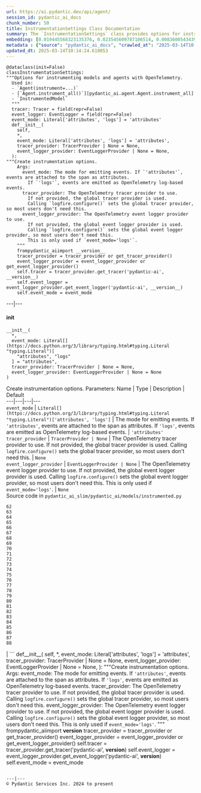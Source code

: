 ```yaml
---
url: https://ai.pydantic.dev/api/agent/
session_id: pydantic_ai_docs
chunk_number: 50
title: InstrumentationSettings Class Documentation
summary: The `InstrumentationSettings` class provides options for instrumenting models and agents with OpenTelemetry. It includes attributes such as `tracer`, `event_logger`, and `event_mode`, with a constructor that allows for customization of event emission modes and tracer providers.
embedding: [0.019445568323135376, 0.023545609787106514, 0.008360054343938828, -0.057779762893915176, 0.01824873685836792, -0.0006935852579772472, 0.007708313409239054, -0.06057632341980934, -0.03467259928584099, 0.0025951124262064695, -0.0005299095064401627, -0.02784709632396698, 0.01593801937997341, -0.033653512597084045, 0.026093322783708572, -0.01886492781341076, -0.03493329510092735, 0.05346642807126045, -0.0034157130867242813, 0.06389427930116653, 0.005670142825692892, 0.028249992057681084, -0.001743406057357788, -0.010949241928756237, -0.016660859808325768, -0.052234046161174774, -0.008881446905434132, 0.03599977865815163, 0.0060789622366428375, -0.021187493577599525, 0.040526412427425385, -0.021436339244246483, -0.031212449073791504, -0.030596258118748665, -0.022941268980503082, -0.0298615675419569, 0.058822549879550934, -0.010931466706097126, -0.012169773690402508, 0.0025817814748734236, -0.0400761216878891, -0.08162161707878113, 0.023498209193348885, 0.057542767375707626, -0.02666211500763893, 0.00832450482994318, 0.043251875787973404, 0.037137363106012344, 0.0019744776654988527, -0.016992654651403427, -0.025927424430847168, 0.0037534332368522882, 0.03161534294486046, -0.017288899049162865, -0.003018743824213743, 0.005628668703138828, -0.0048821293748915195, 0.019587766379117966, -0.009882757440209389, 0.01618686504662037, -0.02089124731719494, -0.03220783546566963, 0.01574842259287834, 0.03265812620520592, 0.007305419538170099, 0.020121008157730103, -0.02046465314924717, 0.042683083564043045, -0.05010107532143593, 0.01792879030108452, 0.021554838865995407, -0.01081889308989048, -0.06052892282605171, 0.0007761637680232525, 0.0017863616812974215, -0.010101978667080402, -0.04675942286849022, 0.04228018969297409, 0.0037534332368522882, -0.017525896430015564, -0.014480490237474442, 0.024197349324822426, -0.015629924833774567, 0.03163904324173927, -0.02070165053009987, -0.011832053773105145, -0.05721097066998482, -0.03301362320780754, 0.051665253937244415, -0.04465015232563019, 0.00038067574496380985, -0.024292148649692535, -0.011488408781588078, 0.025240134447813034, 0.05095426365733147, -0.016909705474972725, 0.031828638166189194, -0.030928052961826324, -0.01594986952841282, 0.04777850955724716, -0.0002369965659454465, -0.04901089146733284, -0.04370216652750969, 0.0611451156437397, -0.011719480156898499, 0.03654487058520317, 0.005575344432145357, 0.0127504151314497, -0.009491712786257267, 0.019694415852427483, -0.0847499743103981, 0.029577171429991722, 0.012454169802367687, 0.003578648203983903, -0.05474620684981346, -0.011689855717122555, -0.06735442578792572, 0.011719480156898499, -0.008460777811706066, -0.0722365528345108, -0.021507438272237778, -0.036568570882081985, 0.027254605665802956, -0.0044584982097148895, 0.023083467036485672, -0.02798929437994957, -0.05398781970143318, -0.07621809840202332, -0.07569670677185059, -0.03180494159460068, 0.047162316739559174, 0.03964952751994133, 0.028771383687853813, -0.0635150820016861, -0.0030483684968203306, -0.008288955315947533, -0.01081889308989048, 0.04939008504152298, -0.045313745737075806, -0.021708885207772255, 0.01764439418911934, 0.010647070594131947, -0.018331684172153473, -0.00766683928668499, -0.025571929290890694, 0.009936081245541573, -0.0202750563621521, 0.002963938284665346, -0.016625309363007545, 0.03583388030529022, -0.03654487058520317, 0.04995887726545334, -0.024055151268839836, -0.012785964645445347, 0.013840599916875362, 0.0029402386862784624, 0.026970209553837776, 0.02192218229174614, 0.04519524797797203, 0.038037948310375214, 0.003575685666874051, 0.041190005838871, 0.003427563002333045, -0.0025166072882711887, -0.0036704845260828733, -0.00441998615860939, -0.06441567093133926, -0.0005021364777348936, -0.04351257160305977, 0.004888054449111223, 0.03749285638332367, -0.014717486687004566, -0.010540422983467579, 0.04154549911618233, 0.011215862818062305, -0.021934032440185547, -0.02817889302968979, -0.01867532916367054, -0.008905146270990372, -0.02262132242321968, -0.029482373967766762, -0.005314648151397705, -0.0708145722746849, 0.006707002874463797, -0.06233009696006775, 0.013662852346897125, -0.028463289141654968, -0.04161659628152847, 0.05057507008314133, 0.06147691234946251, 0.0019996585324406624, 0.00010442661732668057, 0.020156558603048325, -0.0009961262112483382, -0.03682926669716835, 0.004624395631253719, 0.020429104566574097, -0.019777363166213036, 0.00954503659158945, 0.015558824874460697, 0.015120381489396095, -0.0017197063425555825, 0.04206689074635506, -0.026140721514821053, -0.011553582735359669, -0.021377090364694595, -0.044105060398578644, 0.02285831980407238, -0.030311862006783485, -0.015227030031383038, -0.0032705527264624834, -0.03272922709584236, 0.0213059913367033, 0.006203385069966316, 0.005228736903518438, 0.022419875487685204, -0.03114135004580021, -0.03538358956575394, 0.022550223395228386, 0.0021729622967541218, -0.0045532966032624245, -0.0045651462860405445, 0.05398781970143318, -0.003824532264843583, 0.046261731535196304, 0.037753552198410034, -0.030454060062766075, 0.0025921501219272614, -0.008525951765477657, 0.009900531731545925, -0.03891483694314957, -0.009758333675563335, 0.0027891534846276045, 0.014006497338414192, 0.00175525585655123, -0.037184763699769974, -0.03137834742665291, -0.0380142517387867, 0.005738279316574335, -0.05460400879383087, -0.006949924398213625, -0.014456790871918201, -0.0091480677947402, 0.02789449691772461, -0.008200081065297127, -0.0016500885831192136, 0.006064150016754866, -0.0424460843205452, -0.026922810822725296, 0.021614087745547295, 0.007074347697198391, -0.03296622261404991, -0.020097309723496437, -0.03870154172182083, -0.011132913641631603, 0.011891302652657032, 0.0247898418456316, -0.03282402455806732, -0.04299117997288704, -0.00282766530290246, 0.03005116619169712, -0.00403190404176712, -0.008146757259964943, 0.005918989423662424, -0.005048026796430349, -0.003169829258695245, -0.025287535041570663, 0.012406770139932632, 0.004502934869378805, -0.04905829206109047, 0.024339547380805016, -0.02559562958776951, -0.012406770139932632, 0.007696463726460934, -0.02441064640879631, -0.004736968781799078, 0.039910223335027695, 0.012714866548776627, 0.02727830596268177, 0.013034811243414879, -0.0505276694893837, -0.0008835528278723359, 0.07849326729774475, 0.013248108327388763, -0.008342279121279716, -0.010783343575894833, 0.02507423795759678, -0.00175525585655123, -0.02065425179898739, 0.006244859658181667, 0.02271612174808979, -0.007814962416887283, 0.0034690373577177525, -0.009272490628063679, -0.016921555623412132, -0.05431961268186569, -0.009076968766748905, -0.012608218006789684, -0.009539112448692322, -0.04012351855635643, 0.06346768140792847, -0.008419303223490715, 0.027918195351958275, 0.02981416881084442, 0.006167835555970669, -0.003023187629878521, 0.04479235038161278, -0.014717486687004566, 0.03396160900592804, -0.029743069782853127, 0.04905829206109047, 0.00883997231721878, -0.04462645575404167, -0.02192218229174614, -0.0007280238205567002, -0.010238251648843288, 0.04948488250374794, 0.03908073529601097, 0.03204193711280823, -0.020429104566574097, -0.05450921133160591, -0.020109159871935844, 0.012489719316363335, -0.010232326574623585, 0.05043287202715874, 0.017324449494481087, -0.011352135799825191, -0.02196958288550377, -0.029292777180671692, -0.002027801936492324, -0.014918934553861618, -0.034506700932979584, -0.0635150820016861, 0.014942633919417858, 0.028439588844776154, 0.0375402569770813, 0.04742301255464554, -0.00703287310898304, -0.0009398395195603371, 0.04415246099233627, -0.03609457612037659, -0.02507423795759678, -0.06977178901433945, 0.014468641020357609, -0.02732570469379425, -0.002953569870442152, 0.016613459214568138, 0.03085695393383503, -0.0396021269261837, 0.016589760780334473, 0.0127504151314497, 0.0026676927227526903, -0.012643767520785332, -0.00580937834456563, -0.024860940873622894, -0.03877263888716698, 0.016388313844799995, -0.0023151603527367115, -0.026970209553837776, 0.01373395137488842, -0.08328059315681458, 0.053371626883745193, -0.010967016220092773, -0.0510016605257988, -0.025524530559778214, -0.02003806084394455, 0.002026320667937398, -0.02209993079304695, -0.08574535697698593, 0.01839093491435051, 0.05446181073784828, 0.0033209144603461027, -0.002495870226994157, 0.0007694982341490686, -0.036189377307891846, -0.03334541618824005, 0.027017608284950256, 0.040810808539390564, -0.007560190744698048, 0.0004832508275285363, 0.053703423589468, -0.02371150627732277, 0.024149950593709946, -0.018319835886359215, 0.02981416881084442, 0.001419757609255612, 0.018070988357067108, 0.03900963440537453, 0.012857063673436642, 0.026188122108578682, 0.017668094485998154, -0.033606115728616714, 0.010475248098373413, -0.0029935629572719336, -0.0570213757455349, 0.008804422803223133, 0.012608218006789684, 0.059201743453741074, 0.05066986754536629, -0.01721780188381672, -0.009402838535606861, -0.013816900551319122, -0.001412351499311626, 0.018414633348584175, 0.015475875698029995, -0.02784709632396698, 0.018023589625954628, 0.04976927861571312, -0.023296762257814407, 0.022929418832063675, 0.04742301255464554, -0.01970626413822174, 0.033179521560668945, 0.0012353446800261736, 0.015144080854952335, -0.05574159324169159, 0.026614714413881302, -0.02670951373875141, 0.009468013420701027, 0.008146757259964943, -0.03813274949789047, -0.02855808660387993, 0.025880025699734688, -0.03569168224930763, -0.03085695393383503, 0.0440339632332325, -0.026733214035630226, -0.0856979638338089, 0.035904981195926666, -0.03808534890413284, 0.008454852737486362, 0.001893010106869042, 0.037611354142427444, 0.0024425459560006857, -0.013473255559802055, -0.019267821684479713, -0.04848949983716011, -0.000201261937036179, 0.03372461348772049, -0.014871534891426563, 0.0043459245935082436, 0.018699029460549355, 0.05678438022732735, 0.020903097465634346, -0.03649747371673584, 0.017608845606446266, -0.026922810822725296, 0.01013752818107605, 0.01270301640033722, -0.04533744603395462, 0.02121119387447834, 0.009225091896951199, -0.03851194307208061, 0.029197977855801582, 0.029648270457983017, -0.0298615675419569, 0.029885267838835716, 0.0007761637680232525, 0.011423234827816486, -0.011049965396523476, 0.014089446514844894, -0.005921951960772276, 0.008555576205253601, 0.04981667920947075, -0.04346517100930214, 0.029695671051740646, 0.02177998423576355, -0.008638525381684303, -0.013366607017815113, -0.03538358956575394, -0.04237498715519905, -0.022218428552150726, 0.02050020359456539, -0.041972093284130096, -0.02036985568702221, -0.017573295161128044, -0.00579752866178751, 0.057684965431690216, -0.004950265865772963, -0.004828805103898048, 0.03057255782186985, -0.023296762257814407, -0.03175754100084305, 0.04206689074635506, -0.029529772698879242, 0.022360626608133316, -0.0654110535979271, 0.019587766379117966, -0.005747166927903891, -0.019670715555548668, -0.01862793043255806, 0.0010272320359945297, 0.009308040142059326, -0.011749104596674442, 0.05076466500759125, -0.04206689074635506, 0.006440381985157728, 0.027444202452898026, -0.015298129059374332, -0.00553979491814971, 0.046261731535196304, -0.012021651491522789, -0.0009220647625625134, 0.040242016315460205, 0.0009131774422712624, 0.01375765074044466, -0.016731958836317062, -0.03533618897199631, -0.040431614965200424, 0.042920079082250595, -0.07560190558433533, 0.03559688478708267, 0.014421241357922554, -0.0038037949707359076, 0.00933766458183527, -0.024185501039028168, -0.004298525396734476, 0.011352135799825191, 0.009610210545361042, -0.028060393407940865, -0.021803684532642365, -0.04171139746904373, -0.008549651131033897, 0.023166414350271225, 0.012999261729419231, -0.01091369241476059, -0.02366410754621029, -0.028463289141654968, -0.032847724854946136, -0.05455661192536354, -0.02393665350973606, -0.027823397889733315, -0.04085820913314819, -0.005160600412636995, -0.04773110896348953, -0.008093432523310184, 0.030122265219688416, -0.005516095086932182, -0.015416626818478107, -0.010024954564869404, -0.007803112268447876, 0.03562058508396149, -0.007939385250210762, 0.003371276194229722, 0.022218428552150726, 0.010007180273532867, 0.02680431306362152, 0.005836040712893009, 0.012323821894824505, 0.011375835165381432, 0.026591015979647636, -0.016945254057645798, 0.024339547380805016, -0.02817889302968979, 0.02125859260559082, 0.004322224762290716, -0.006748477462679148, 0.0008228224469348788, -0.0017048941226676106, -0.0027432353235781193, 0.03282402455806732, -0.06413127481937408, 0.0008331910939887166, 0.019315220415592194, -0.02173258550465107, -0.007809036877006292, 0.03149684518575668, -0.0061737606301903725, -0.03908073529601097, 0.007240245118737221, -0.008543726056814194, 0.0069143748842179775, 0.012430470436811447, -0.005776791367679834, -0.007613515015691519, -0.029885267838835716, 0.005285023711621761, -0.030074864625930786, -0.004920641425997019, -0.023972203955054283, -0.021057145670056343, -0.020239507779479027, 0.010475248098373413, 0.0038748939987272024, -0.039531029760837555, -0.0052939108572900295, -0.016423862427473068, 0.0491056889295578, 0.0028587712440639734, -0.04633282870054245, 0.0012264573015272617, 0.031165048480033875, 0.03206563740968704, 0.01961146667599678, -0.0026010372675955296, 0.006155985873192549, 0.006108586676418781, 0.030785854905843735, -0.015440327115356922, 0.01340215653181076, 0.019457418471574783, -0.020203957334160805, -0.023462660610675812, 0.031591642647981644, -0.024339547380805016, 0.010451548732817173, 0.01923227123916149, 0.03066735714673996, -0.04901089146733284, 0.025737827643752098, 0.001341993105597794, 0.0150492824614048, 0.0019878088496625423, 0.009965705685317516, -0.031591642647981644, -0.027586400508880615, -0.012003876268863678, 0.009088818915188313, 0.032160434871912, -0.04706751927733421, -0.01222902350127697, 0.016257964074611664, 0.001347917946986854, 0.032610729336738586, 0.002953569870442152, 0.0005769385024905205, 0.013212558813393116, -0.010759644210338593, -0.0027106483466923237, 0.04182989522814751, -0.016803057864308357, 0.02794189564883709, 0.0346962995827198, 0.029032079502940178, -0.04633282870054245, -0.00040770816849544644, 0.01824873685836792, 0.008170456625521183, 0.004479235038161278, -0.008478552103042603, 0.029980067163705826, 0.01767994463443756, 0.025571929290890694, -0.007317269220948219, 0.018035439774394035, 0.019504817202687263, -0.01585507020354271, 0.043488871306180954, 0.04446055740118027, 0.010048654861748219, -0.017905091866850853, 0.012667466886341572, -0.016246115788817406, 0.04228018969297409, 0.04161659628152847, 0.036378972232341766, 0.014764886349439621, -0.020002510398626328, -0.003791945055127144, 0.010884067974984646, -0.02176813594996929, 0.02990896813571453, 0.014681938104331493, 0.010599671863019466, 0.004452573135495186, 0.06389427930116653, 0.02995636686682701, -0.0036793716717511415, -0.013816900551319122, -0.0015330716269090772, -0.002891358220949769, 0.0773082822561264, 0.007400217931717634, 0.015594374388456345, 0.008389678783714771, 0.019481118768453598, 0.009201391600072384, -0.033890508115291595, -0.02013285830616951, 0.020677950233221054, 0.015795821323990822, -0.0012027575867250562, -0.03822754696011543, -0.04749411344528198, 0.02689911052584648, -0.024766141548752785, 0.00766683928668499, 0.020286906510591507, 0.00032216720865108073, -0.01900712586939335, 0.018746428191661835, -0.015819521620869637, -0.029695671051740646, 0.014219794422388077, 0.04991147667169571, 0.03161534294486046, -0.009924231097102165, -0.012311971746385098, -0.0123949209228158, -0.031212449073791504, -0.017182251438498497, -0.010439698584377766, -0.031591642647981644, -0.006612204480916262, -0.021945882588624954, 0.012513418681919575, 0.0017330374103039503, -0.01062929630279541, 0.05119125917553902, -0.020820148289203644, -0.024955738335847855, -0.021554838865995407, -0.0014493821654468775, 0.0032053785398602486, -0.028297390788793564, 0.0038600817788392305, 0.040005020797252655, 0.0421379916369915, 0.020381705835461617, 0.011719480156898499, -0.010184927843511105, 0.017229650169610977, -0.05346642807126045, 0.053087230771780014, 0.036378972232341766, -0.01416054554283619, -0.001888566417619586, 0.04972188174724579, -0.00035993853816762567, 0.009616135619580746, -0.02488463930785656, 0.0195640679448843, -0.0019241159316152334, 0.025003138929605484, 0.017656244337558746, 0.0159972682595253, -0.0238418560475111, 0.018509432673454285, -0.013425855897367, 0.01065299566835165, 0.0460958331823349, 0.019955111667513847, 0.024197349324822426, 0.01604466885328293, -0.0019922524224966764, -0.02068980038166046, -0.0010427848901599646, 0.036710768938064575, 0.005136900581419468, 0.008306729607284069, -0.04171139746904373, 0.006541105452924967, 0.003791945055127144, -0.024114402011036873, 0.026780612766742706, -0.002272204728797078, 0.0005387968849390745, -0.01886492781341076, -0.021377090364694595, 0.002965419553220272, 0.028060393407940865, -0.02836848981678486, 0.0009916825219988823, 0.015878770500421524, -0.048513200134038925, -0.01590247079730034, 0.0066536786034703255, 0.009183617308735847, 0.0013256996171548963, 0.01598541811108589, -0.034056406468153, -0.0491056889295578, -0.01159505732357502, -0.000572865130379796, 0.03979172557592392, -0.02732570469379425, 0.0112869618460536, -0.05503060296177864, -0.0028869144152849913, -0.008241555653512478, 0.02398405224084854, 0.013058511540293694, -0.02365225739777088, 0.013331057503819466, 0.058206357061862946, 0.007263944949954748, -0.03249223157763481, -0.026780612766742706, -0.0024114400148391724, -0.023012368008494377, -0.0345304012298584, -0.008899221196770668, 0.004600695800036192, 0.0012627473333850503, 0.0063100336119532585, -0.008828122168779373, -0.021388940513134003, -0.0500536747276783, -0.0055812690407037735, 0.0014330886770039797, -0.024386947974562645, 0.004674757365137339, 0.005240586586296558, 0.0011249930830672383, 0.03123614750802517, -0.008407453075051308, -0.034459300339221954, 4.943600288243033e-05, 0.001484931679442525, 0.021294141188263893, 0.001075371983461082, 0.032895125448703766, 0.011393610388040543, -0.015819521620869637, 0.005086538847535849, 0.0023433035239577293, 0.011725405231118202, -0.008496327325701714, 0.026235520839691162, -0.0481577031314373, 0.03038296103477478, -0.025832626968622208, -0.006843275856226683, 0.008389678783714771, 0.018213186413049698, 0.02055945247411728, -0.014113145880401134, 0.006381132639944553, 0.00637520756572485, 0.029126878827810287, 0.0009353958303108811, 0.025571929290890694, 0.04453165456652641, 0.03137834742665291, 0.025192735716700554, 0.022408025339245796, -0.0007158037042245269, 0.006665528751909733, 0.00686697568744421, 0.042351286858320236, 0.0331084206700325, 0.02469504252076149, 0.0009553924319334328, 0.01749034784734249, 0.02689911052584648, 0.009953856468200684, 0.037089962512254715, -0.004224463831633329, 0.03543098643422127, -9.766851144377142e-05, -0.004816955421119928, 0.04088190943002701, 0.06925039738416672, -0.029885267838835716, 0.00281581562012434, -0.01679120771586895, 0.03886743634939194, 0.004514784552156925, 0.0054183341562747955, -0.0038719314616173506, -0.018402783200144768, -0.06109771504998207, -0.01535737793892622, 0.007684614043682814, -0.004144477657973766, -0.0300985649228096, -0.0346962995827198, 0.019765514880418777, 0.012181623838841915, 0.009225091896951199, -0.02045280486345291, -0.022964967414736748, -0.01914932392537594, -0.0029906004201620817, 0.01044562365859747, 0.0006024897447787225, 0.014824135228991508, 0.025429733097553253, 0.01604466885328293, 0.015061132609844208, 0.012928162701427937, -0.02813149243593216, 0.017988039180636406, 0.0006013787933625281, -0.014788585714995861, -0.0016723070293664932, 0.007210620678961277, 0.010220477357506752, 0.02201698161661625, 0.01834353432059288, -0.03787205368280411, -0.03194713965058327, 0.03137834742665291, -0.025003138929605484, 0.015582524240016937, 0.039436228573322296, 0.009118443354964256, 0.011192163452506065, 0.03877263888716698, -0.008591125719249249, -0.0051013510674238205, 0.00014127217582426965, 0.04111890494823456, -0.025382332503795624, 0.008223781362175941, 0.001011679065413773, 0.02102159522473812, -0.0077675627544522285, 0.012466019950807095, 0.007074347697198391, 0.04429465904831886, 0.010261951945722103, -0.017300749197602272, 0.03635527566075325, 0.02328491397202015, 0.017324449494481087, -0.0031935288570821285, 0.016068367287516594, -0.020938647910952568, -0.0004099300131201744, -0.0053501976653933525, 0.01886492781341076, -0.015641773119568825, -0.006019712891429663, -0.010931466706097126, -0.030264461413025856, -0.013224408961832523, 0.0255008302628994, 0.019919561222195625, 0.013105910271406174, -0.0038867436815053225, 0.01074779499322176, -0.03836974501609802, 0.004772518295794725, -0.05289763584733009, 0.004422948695719242, -0.016447562724351883, -0.011743180453777313, -0.0004306672199163586, 0.029269076883792877, 0.018509432673454285, -0.017111152410507202, 0.02234877645969391, -0.0054864706471562386, -0.0475178137421608, 0.0029550509061664343, -0.009319890290498734, -0.010433774441480637, -0.01093739178031683, -0.01999066025018692, 0.013354756869375706, -0.05503060296177864, 0.05090686306357384, -0.014871534891426563, -0.0616191104054451, 0.0035460612270981073, -0.03175754100084305, -0.01533367857336998, -0.033226918429136276, -0.019694415852427483, 0.01574842259287834, 0.0028780270367860794, 0.00407041609287262, -0.004550334066152573, -0.04642762988805771, 0.04185359552502632, 0.019303370267152786, 0.006144136190414429, -0.018592381849884987, -0.028012994676828384, -0.0075068664737045765, 0.012104599736630917, 0.043631069362163544, -0.0008517064270563424, 0.0023921842221170664, -0.01222902350127697, 0.025856325402855873, -0.0005476842634379864, 0.01767994463443756, -0.008685924112796783, 0.0247898418456316, 0.05450921133160591, -0.026022223755717278, 0.002842477522790432, 0.0073824431747198105, -0.0335824154317379, 0.04647502675652504, 0.006730702705681324, 0.01900712586939335, -0.03239743039011955, -0.006321883760392666, -0.03931773081421852, 0.02789449691772461, 0.04882129281759262, 0.008602975867688656, 0.016400162130594254, 0.0172652006149292, 0.029174277558922768, 0.021625937893986702, -0.00982943270355463, 0.011873528361320496, 0.013105910271406174, 0.019635165110230446, -0.009918306954205036, 0.020713500678539276, 0.007672763895243406, 0.016435712575912476, -0.00702102342620492, -0.01585507020354271, 0.009177692234516144, -0.01929152011871338, -0.0213059913367033, 0.022775370627641678, 0.013520654290914536, 0.007323194295167923, -0.03550208732485771, 0.01980106346309185, -0.01647126115858555, -0.006535180378705263, 0.02064240165054798, 0.007886060513556004, -0.035904981195926666, 0.03206563740968704, 0.008051958866417408, 0.04666462540626526, 0.03424600511789322, -0.01177872996777296, 0.011150688864290714, -0.0023907029535621405, 0.010451548732817173, -0.02369965799152851, 0.04483975097537041, 0.011411384679377079, 0.029980067163705826, -0.007649064529687166, -0.04901089146733284, 0.008425228297710419, 0.010664845816791058, 0.03253962844610214, -2.872194818337448e-05, -0.02196958288550377, -0.02192218229174614, -0.004298525396734476, 0.04929528757929802, 0.026638414710760117, 0.019836613908410072, 0.015677323564887047, 0.020962346345186234, 0.020713500678539276, 0.02271612174808979, -0.023830005899071693, 0.006926225032657385, -0.028344789519906044, 0.011387685313820839, 0.0069025252014398575, -0.03235003352165222, 0.007293569389730692, -0.004911753814667463, 0.029577171429991722, 0.020867548882961273, 0.024386947974562645, -0.0192441213876009, -0.03457779809832573, 0.007429842371493578, 0.018367234617471695, 0.00309873023070395, -0.00717507116496563, -0.023581158369779587, 0.016020968556404114, 0.0011264743516221642, 0.0004106706182938069, 0.0010538941714912653, -0.0091480677947402, -0.03609457612037659, -0.04408136382699013, -0.025666728615760803, -0.007613515015691519, -0.005862702615559101, 0.012383070774376392, 0.03810904920101166, -0.016779357567429543, 0.03047775849699974, -0.01824873685836792, -0.006938074715435505, -0.03569168224930763, -0.013698401860892773, 0.025477131828665733, 0.00999533012509346, -0.0028084092773497105, -0.01739554852247238, -0.020358005538582802, 0.003439412685111165, 0.017146702855825424, 0.00717507116496563, 0.0053501976653933525, 0.001946334377862513, 0.02675691246986389, 0.03315582126379013, -0.03583388030529022, -0.02507423795759678, 0.043014876544475555, 0.001885603996925056, 0.034222304821014404, -0.01632906310260296, 0.012217173352837563, -0.012217173352837563, 0.0005143565940670669, -0.020251357927918434, 0.0426119826734066, 0.01612761616706848, -0.03329801931977272, 0.02981416881084442, -0.019504817202687263, -0.016968954354524612, 0.012323821894824505, -0.004760668613016605, 0.034032706171274185, 0.011044040322303772, 0.012916313484311104, 0.012335671111941338, -0.01792879030108452, 0.008899221196770668, -0.02140079066157341, -0.01674380712211132, -0.020571302622556686, -0.0029831943102180958, -0.013248108327388763, 0.012738565914332867, 0.0073824431747198105, 0.009420613758265972, -0.009195467457175255, -0.015464026480913162, 0.029245376586914062, -0.028652885928750038, -0.008976245298981667, -0.008170456625521183, -0.0036645594518631697, 0.017514046281576157, -0.005554607138037682, -0.02097419649362564, 0.009284340776503086, 0.014516039751470089, 0.005450921133160591, -0.0012657098704949021, 0.02196958288550377, 0.0491056889295578, 0.012347521260380745, 0.07427472621202469, 0.024623943492770195, -0.010072354227304459, 0.03716106340289116, 0.0225739236921072, 0.012785964645445347, 0.01764439418911934, 0.03227893263101578, -0.02827369049191475, -0.001490856520831585, -0.03334541618824005, 0.01622241549193859, 0.0237589068710804, -0.000743576732929796, -0.0021314879413694143, -0.02097419649362564, -0.03931773081421852, -0.029719369485974312, 0.027918195351958275, 0.01707560382783413, 0.0031905663199722767, 0.01375765074044466, 0.008365979418158531, -0.033416517078876495, 0.019729964435100555, -0.021294141188263893, 0.013177009299397469, -0.04773110896348953, 0.011701705865561962, 0.01361545268446207, 0.034222304821014404, -0.04443685710430145, 0.046403929591178894, -0.004982852842658758, 0.00595157640054822, 0.004464422818273306, 0.005634593311697245, 0.006227084901183844, -0.02488463930785656, 0.00620931014418602, -0.006058224942535162, -0.0034897744189947844, 0.0034097882453352213, -0.04109520465135574, -0.0055812690407037735, -0.007809036877006292, 0.02460024505853653, 0.000703953905031085, 0.03000376559793949, -0.005163562949746847, 0.013295507989823818, -0.0020396518521010876, -0.012383070774376392, -0.028534388169646263, -0.03201823681592941, -0.011689855717122555, 0.02355745993554592, 0.01435014232993126, -0.01970626413822174, 0.023640407249331474, -0.03156794235110283, 0.003554948605597019, 0.015701021999120712, 0.029387574642896652, 0.007429842371493578, -0.020677950233221054, 0.02531123347580433, -0.02417365089058876, -0.0033298018388450146, 0.012406770139932632, 0.022822769358754158, 0.019504817202687263, 0.021898483857512474, 0.0505276694893837, -0.026638414710760117, -0.02675691246986389, -0.03256332874298096, -0.03559688478708267, -0.0057056923396885395, 0.0019033787539228797, 0.015084831975400448, -0.025619329884648323, -0.032160434871912, -0.013911698944866657, -0.05455661192536354, -0.015298129059374332, 0.027254605665802956, -0.017371848225593567, -0.0002832849568221718, -0.013070360757410526, 0.03038296103477478, -0.012880763970315456, 0.012009801343083382, 0.03315582126379013, 0.006167835555970669, 0.015428476966917515, -0.004935453645884991, 0.032895125448703766, 0.020049909129738808, 0.011186238378286362, 0.022372476756572723, 0.007826811634004116, -0.0045266347005963326, 0.05398781970143318, -0.022408025339245796, 7.563523104181513e-05, 0.031686440110206604, -0.020772749558091164, 0.003436450380831957, -0.01325995847582817, 0.028297390788793564, 0.003243890590965748, -0.006588504649698734, 0.0018352422630414367, -0.04133220389485359, 0.01157135795801878, 0.003578648203983903, 0.01721780188381672, -0.010404149070382118, -0.011837978847324848, 0.04453165456652641, -0.014136845245957375, -0.0008998463745228946, -0.006440381985157728, -0.008703699335455894, 0.007305419538170099, 0.014824135228991508, -0.017952490597963333, -8.331910794368014e-05, -0.004182989709079266, 0.01011382881551981, -0.0006621091742999852, -0.022076230496168137, -0.010581896640360355, 0.012951862998306751, 0.00019441124459262937, 0.026022223755717278, -0.00834820419549942, -0.03419860452413559, 0.0032231532968580723, -0.014788585714995861, -0.007157296407967806, 0.005984163377434015, -0.023083467036485672, -0.006795876659452915, 0.007465391885489225, -0.004683644976466894, -0.02564302831888199, -0.019587766379117966, -0.003442375222221017, 0.008075658231973648, -0.007050647865980864, 0.0037356584798544645, -0.01683860644698143, 0.004976928234100342, -0.04126110300421715, 0.0024603207129985094, -0.004298525396734476, -0.004920641425997019, 0.005376859568059444, 0.007625364698469639, 0.022988667711615562, 0.025690428912639618, -0.014634538441896439, 0.015629924833774567, 0.016625309363007545, -0.0038186071906238794, 0.002224805299192667, 0.02813149243593216, -0.039957620203495026, 0.026093322783708572, -0.019161172211170197, 0.04510044679045677, 0.010688545182347298, 0.016056517139077187, 0.01731259934604168, -0.00718692084774375, -0.0013916142052039504, 0.013662852346897125, -0.006155985873192549, -0.017751043662428856, -0.011523958295583725, 0.031307246536016464, 0.020121008157730103, 0.0075246412307024, -0.03348761424422264, -0.010475248098373413, -0.018497582525014877, 0.05062246695160866, -0.02651991695165634, -0.0009272490860894322, 0.03114135004580021, 0.003157979343086481, -0.03893853724002838, 0.05474620684981346, 0.01535737793892622, -0.014267194084823132, 0.01910192333161831, -0.017940640449523926, 0.0035134742502123117, -0.024481745436787605, -0.0030572558753192425, 0.02713610790669918, -0.03344021737575531, -0.02262132242321968, 0.024386947974562645, -0.01420794427394867, -0.0037326959427446127, 0.003433487843722105, -0.01609206758439541, -0.001820429926738143, 0.03526508808135986, 0.01034490019083023, -0.01418424490839243, 0.018379084765911102, -0.02507423795759678, 0.003925255499780178, 0.02394850365817547, -0.007577965501695871, -0.006541105452924967, 0.011660231277346611, 0.021246742457151413, 0.021578537300229073, -0.028107794001698494, 0.010179002769291401, -0.004541446920484304, -0.016530510038137436, 0.04142700135707855, 0.022265827283263206, -0.026235520839691162, 0.051807451993227005, 0.014598988927900791, -0.009373214095830917, 7.646842277608812e-05, -0.004790293052792549, -0.02116379328072071, 0.004864354617893696, -0.015511425212025642, 0.017478497698903084, -0.03531248867511749, -0.009509487077593803, 0.017514046281576157, -0.010084204375743866, 0.03024076297879219, 0.024529146030545235, 0.04382066801190376, -0.02084384858608246, 0.007352818734943867, 0.0053501976653933525, 0.03071475587785244, 0.021140094846487045, 0.014598988927900791, 0.006064150016754866, -0.017253350466489792, 0.0008568907505832613, 0.014267194084823132, -0.009142142720520496, -0.0007976415799930692, 0.00268694874830544, 0.007098047528415918, 0.011298811994493008, 0.014895234256982803, 0.040147218853235245, -0.010125678963959217, 0.0009109555976465344, 0.014255343936383724, 0.028747683390975, -0.013793200254440308, -0.038962237536907196, 0.013082210905849934, 0.01507298182696104, -0.018758278340101242, 0.0036704845260828733, 0.002972825663164258, 0.03692406415939331, 0.022751670330762863, 0.0005176893901079893, 0.015144080854952335, 0.02187478356063366, -0.028060393407940865, 0.013082210905849934, 0.0059397267177701, -0.0019255972001701593, 0.024209199473261833, -0.010789268650114536, 0.03573908284306526, 0.010664845816791058, -0.004953228402882814, 0.017573295161128044, 0.010380449704825878, 0.02962457202374935, -0.02708870731294155, 0.004251126199960709, -0.003525323932990432, -0.0009939044248312712, 0.004203726537525654, 0.010013105347752571, -0.002150743966922164, -0.034222304821014404, -0.007305419538170099, 0.004828805103898048, 0.00017645135812927037, 0.03149684518575668, -0.0024692080914974213, -0.014148695394396782, 0.013236258178949356, -0.0011168463388457894, 0.031117649748921394, -0.052091848105192184, 0.0037445458583533764, 0.0277996975928545, -0.015866920351982117, -0.010226402431726456, -0.019078224897384644, 0.023628558963537216, -0.008217856287956238, -0.01834353432059288, 0.00375639577396214, -0.022502824664115906, 0.025880025699734688, 0.008579275570809841, -0.0018352422630414367, 0.01566547341644764, 0.016755657270550728, 0.029482373967766762, 0.011897227726876736, -8.081953274086118e-05, -0.0076016648672521114, 0.009473937563598156, -0.0026484366971999407, 0.04469755291938782, -0.00200410233810544, 0.057874564081430435, -0.005207999609410763, 0.008360054343938828, 0.0037504706997424364, -0.03180494159460068, -0.013793200254440308, 0.023912953212857246, 0.006760327145457268, 0.017004504799842834, 0.009100668132305145, -0.04161659628152847, 0.005978238303214312, -0.038962237536907196, 0.012359371408820152, -0.010469323955476284, -0.0016604572301730514, 0.027065008878707886, 0.012809664942324162, -0.0006521109025925398, 0.03180494159460068, 0.024623943492770195, 0.0019804025068879128, -0.011932777240872383, -0.022893868386745453, -0.011446934193372726, 0.0060789622366428375, -0.05441441386938095, 0.0031550168059766293, -0.014219794422388077, 0.02746790274977684, 0.0042777881026268005, 0.007050647865980864, -0.026188122108578682, -0.03533618897199631, -0.016625309363007545, 0.022775370627641678, -0.0056938426569104195, -0.010676695965230465, -0.011648381128907204, 0.00717507116496563, 0.02564302831888199, -0.04742301255464554, -0.006618129089474678, -0.018225036561489105, -0.014113145880401134, 0.005314648151397705, -0.01933892071247101, 0.021460039541125298, 0.019030824303627014, -0.016720108687877655, 0.045692939311265945, -7.744048343738541e-05, -0.008745173923671246, -0.008851821534335613, -0.02464764378964901, -0.010676695965230465, -0.01877012848854065]
metadata : {"source": "pydantic_ai_docs", "crawled_at": "2025-03-14T10:14:24.608648", "url_path": "/api/agent/", "chunk_size": 4609}
updated_dt: 2025-03-14T10:14:24.610053
---
```

```
@dataclass(init=False)
classInstrumentationSettings:
"""Options for instrumenting models and agents with OpenTelemetry.
  Used in:
  - `Agent(instrument=...)`
  - [`Agent.instrument_all()`][pydantic_ai.agent.Agent.instrument_all]
  - `InstrumentedModel`
  """
  tracer: Tracer = field(repr=False)
  event_logger: EventLogger = field(repr=False)
  event_mode: Literal['attributes', 'logs'] = 'attributes'
  def__init__(
    self,
    *,
    event_mode: Literal['attributes', 'logs'] = 'attributes',
    tracer_provider: TracerProvider | None = None,
    event_logger_provider: EventLoggerProvider | None = None,
  ):
"""Create instrumentation options.
    Args:
      event_mode: The mode for emitting events. If `'attributes'`, events are attached to the span as attributes.
        If `'logs'`, events are emitted as OpenTelemetry log-based events.
      tracer_provider: The OpenTelemetry tracer provider to use.
        If not provided, the global tracer provider is used.
        Calling `logfire.configure()` sets the global tracer provider, so most users don't need this.
      event_logger_provider: The OpenTelemetry event logger provider to use.
        If not provided, the global event logger provider is used.
        Calling `logfire.configure()` sets the global event logger provider, so most users don't need this.
        This is only used if `event_mode='logs'`.
    """
    frompydantic_aiimport __version__
    tracer_provider = tracer_provider or get_tracer_provider()
    event_logger_provider = event_logger_provider or get_event_logger_provider()
    self.tracer = tracer_provider.get_tracer('pydantic-ai', __version__)
    self.event_logger = event_logger_provider.get_event_logger('pydantic-ai', __version__)
    self.event_mode = event_mode

```
  
---|---  
####  __init__
```
__init__(
  *,
  event_mode: Literal[](https://docs.python.org/3/library/typing.html#typing.Literal "typing.Literal")[
    "attributes", "logs"
  ] = "attributes",
  tracer_provider: TracerProvider | None = None,
  event_logger_provider: EventLoggerProvider | None = None
)

```

Create instrumentation options.
Parameters:
Name | Type | Description | Default  
---|---|---|---  
`event_mode` |  `Literal[](https://docs.python.org/3/library/typing.html#typing.Literal "typing.Literal")['attributes', 'logs']` |  The mode for emitting events. If `'attributes'`, events are attached to the span as attributes. If `'logs'`, events are emitted as OpenTelemetry log-based events. |  `'attributes'`  
`tracer_provider` |  `TracerProvider | None` |  The OpenTelemetry tracer provider to use. If not provided, the global tracer provider is used. Calling `logfire.configure()` sets the global tracer provider, so most users don't need this. |  `None`  
`event_logger_provider` |  `EventLoggerProvider | None` |  The OpenTelemetry event logger provider to use. If not provided, the global event logger provider is used. Calling `logfire.configure()` sets the global event logger provider, so most users don't need this. This is only used if `event_mode='logs'`. |  `None`  
Source code in `pydantic_ai_slim/pydantic_ai/models/instrumented.py`
```
62
63
64
65
66
67
68
69
70
71
72
73
74
75
76
77
78
79
80
81
82
83
84
85
86
87
88
```
| ```
def__init__(
  self,
  *,
  event_mode: Literal['attributes', 'logs'] = 'attributes',
  tracer_provider: TracerProvider | None = None,
  event_logger_provider: EventLoggerProvider | None = None,
):
"""Create instrumentation options.
  Args:
    event_mode: The mode for emitting events. If `'attributes'`, events are attached to the span as attributes.
      If `'logs'`, events are emitted as OpenTelemetry log-based events.
    tracer_provider: The OpenTelemetry tracer provider to use.
      If not provided, the global tracer provider is used.
      Calling `logfire.configure()` sets the global tracer provider, so most users don't need this.
    event_logger_provider: The OpenTelemetry event logger provider to use.
      If not provided, the global event logger provider is used.
      Calling `logfire.configure()` sets the global event logger provider, so most users don't need this.
      This is only used if `event_mode='logs'`.
  """
  frompydantic_aiimport __version__
  tracer_provider = tracer_provider or get_tracer_provider()
  event_logger_provider = event_logger_provider or get_event_logger_provider()
  self.tracer = tracer_provider.get_tracer('pydantic-ai', __version__)
  self.event_logger = event_logger_provider.get_event_logger('pydantic-ai', __version__)
  self.event_mode = event_mode

```
  
---|---  
© Pydantic Services Inc. 2024 to present